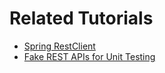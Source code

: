 # Related Tutorials

* [Spring RestClient](https://howtodoinjava.com/spring/spring-restclient/)
* [Fake REST APIs for Unit Testing](https://howtodoinjava.com/angular/mock-rest-server/)
